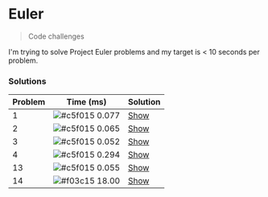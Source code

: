 # Euler
> Code challenges

I'm trying to solve Project Euler problems and my target is < 10 seconds per problem.

### Solutions

| Problem | Time (ms)                                                      | Solution                                                                   |
| ------- | -------------------------------------------------------------- | -------------------------------------------------------------------------- |
| 1       | ![#c5f015](https://placehold.it/15/c5f015/000000?text=+) 0.077 | [Show](https://github.com/hmleal/euler/blob/master/problem-1/solution.py)  |
| 2       | ![#c5f015](https://placehold.it/15/c5f015/000000?text=+) 0.065 | [Show](https://github.com/hmleal/euler/blob/master/problem-2/solution.py)  |
| 3       | ![#c5f015](https://placehold.it/15/c5f015/000000?text=+) 0.052 | [Show](https://github.com/hmleal/euler/blob/master/problem-3/solution.py)  |
| 4       | ![#c5f015](https://placehold.it/15/c5f015/000000?text=+) 0.294 | [Show](https://github.com/hmleal/euler/blob/master/problem-4/solution.py)  |
| 13      | ![#c5f015](https://placehold.it/15/c5f015/000000?text=+) 0.055 | [Show](https://github.com/hmleal/euler/blob/master/problem-13/solution.py) |
| 14      | ![#f03c15](https://placehold.it/15/f03c15/000000?text=+) 18.00 | [Show](https://github.com/hmleal/euler/blob/master/problem-14/solution.py) |
